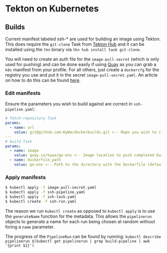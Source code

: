 # Tekton on Kubernetes

## Builds

Current manifest labeled ssh-* are used for building an image using Tekton. This does require the `git-clone` Task from [Tekton Hub](https://hub.tekton.dev/tekton/task/git-clone) and it can be installed using the `tkn` binary via `tkn hub install task git-clone`.

You will need to create an auth file for the `image-pull-secret` (which is only used for pushing) and can be done easily if using [Quay](https://quay.io) as you can grab a `k8s` manifest from your profile. For all others, just create a `dockercfg` for the registry you use and put it in the secret `image-pull-secret.yaml`. An article on how to do this can be found [here](https://kubernetes.io/docs/tasks/configure-pod-container/pull-image-private-registry/).

### Edit manifests

Ensure the parameters you wish to build against are correct in `ssh-pipeline.yaml`:

```yaml
# fetch-repository Task
params:
  - name: url
    value: git@github.com:KyWa/dockerbuilds.git <-- Repo you wish to clone
---
# build Task
params:
  - name: image
    value: quay.io/kywa/go-env <-- Image location to push completed build
  - name: dockerfile_path
    value: go-env <-- Path to the directory with the Dockerfile (defaults to Dockerfile)
```

### Apply manifests

```sh
$ kubectl apply -f image-pull-secret.yaml
$ kubectl apply -f ssh-pipeline.yaml
$ kubectl apply -f ssh-task.yaml
$ kubectl create -f ssh-run.yaml
```

The reason we run `kubectl create` as opposed to `kubectl apply` is to use the `generateName` function for the metadata. This allows the `pipelinerun` objects to generate a name for each run being chosen at random without foring a `name` parameter.

The progress of the `PipelineRun` can be found by running: `kubectl describe pipelinerun $(kubectl get pipelinerun | grep build-pipeline | awk '{print $1}')`
